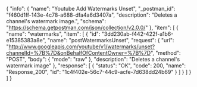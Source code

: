 {
  "info": {
    "name": "Youtube Add Watermarks Unset",
    "_postman_id": "f460d1ff-143e-4c78-a688-dfa4a6d3407a",
    "description": "Deletes a channel's watermark image.",
    "schema": "https://schema.getpostman.com/json/collection/v2.0.0/"
  },
  "item": [
    {
      "name": "watermarks",
      "item": [
        {
          "id": "3dd230ab-f442-422f-a1b6-e15385383a8e",
          "name": "postWatermarksUnset",
          "request": {
            "url": "http://www.googleapis.com/youtube/v1/watermarks/unset?channelId=%7B%7D&onBehalfOfContentOwner=%7B%7D",
            "method": "POST",
            "body": {
              "mode": "raw"
            },
            "description": "Deletes a channel's watermark image"
          },
          "response": [
            {
              "status": "OK",
              "code": 200,
              "name": "Response_200",
              "id": "1c4f402e-56c7-44c9-acfe-7d638dd24b69"
            }
          ]
        }
      ]
    }
  ]
}